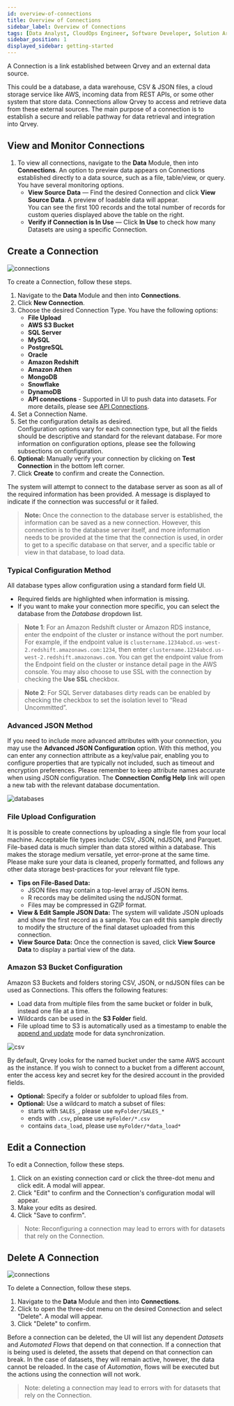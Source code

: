 ```yaml
---
id: overview-of-connections
title: Overview of Connections
sidebar_label: Overview of Connections
tags: [Data Analyst, CloudOps Engineer, Software Developer, Solution Architect, All Personas]
sidebar_position: 1
displayed_sidebar: getting-started
---
```


A Connection is a link established between Qrvey and an external data source.

This could be a database, a data warehouse, CSV & JSON files, a cloud storage service like AWS, incoming data from REST APIs, or some other system that store data. Connections allow Qrvey to access and retrieve data from these external sources. The main purpose of a connection is to establish a secure and reliable pathway for data retrieval and integration into Qrvey.

## View and Monitor Connections

1. To view all connections, navigate to the **Data** Module, then into **Connections**. An option to preview data appears on Connections established directly to a data source, such as a file, table/view, or query. You have several monitoring options.
    - **View Source Data** — Find the desired Connection and click **View Source Data**. A preview of loadable data will appear.  
    You can see the first 100 records and the total number of records for custom queries displayed above the table on the right.
    - **Verify if Connection is In Use** — Click **In Use** to check how many Datasets are using a specific Connection.

## Create a Connection

![connections](https://s3.amazonaws.com/cdn.qrvey.com/documentation_assets/ui-docs/datasets/3.4.2.4_connectors/connect3.png#thumbnail)

To create a Connection, follow these steps.

1. Navigate to the **Data** Module and then into **Connections**. 
2. Click **New Connection**.
3. Choose the desired Connection Type. You have the following options:
    - **File Upload**
    - **AWS S3 Bucket**
    - **SQL Server** 
    - **MySQL**
    - **PostgreSQL**
    - **Oracle**
    - **Amazon Redshift**
    - **Amazon Athen**
    - **MongoDB**
    - **Snowflake**
    - **DynamoDB**
    - **API connections** - Supported in UI to push data into datasets. For more details, please see [API Connections](./api-connections.md).
4. Set a Connection Name.
5. Set the configuration details as desired.  
    Configuration options vary for each connection type, but all the fields should be descriptive and standard for the relevant database. For more information on configuration options, please see the following subsections on configuration.
6. **Optional:** Manually verify your connection by clicking on **Test Connection** in the bottom left corner.  
7. Click **Create** to confirm and create the Connection.

The system will attempt to connect to the database server as soon as all of the required information has been provided. A message is displayed to indicate if the connection was successful or it failed. 

> **Note:** Once the connection to the database server is established, the information can be saved as a new connection. However, this connection is to the database server itself, and more information needs to be provided at the time that the connection is used, in order to get to a specific database on that server, and a specific table or view in that database, to load data.

### Typical Configuration Method

<!-- ![databases](https://s3.amazonaws.com/cdn.qrvey.com/documentation_assets/ui-docs/datasets/databases/dbs2.7.6.png#thumbnail-60) -->

All database types allow configuration using a standard form field UI.
- Required fields are highlighted when information is missing.
- If you want to make your connection more specific, you can select the database from the *Database* dropdown list.

>**Note 1**: For an Amazon Redshift cluster or Amazon RDS instance, enter the endpoint of the cluster or instance without the port number. For example, if the endpoint value is `clustername.1234abcd.us-west-2.redshift.amazonaws.com:1234`, then enter `clustername.1234abcd.us-west-2.redshift.amazonaws.com`. You can get the endpoint value from the Endpoint field on the cluster or instance detail page in the AWS console. You may also choose to use SSL with the connection by checking the **Use SSL** checkbox.

>**Note 2**: For SQL Server databases dirty reads can be enabled by checking the checkbox to set the isolation level to “Read Uncommitted”. 

### Advanced JSON Method

If you need to include more advanced attributes with your connection, you may use the **Advanced JSON Configuration** option. With this method, you can enter any connection attribute as a key/value pair, enabling you to configure properties that are typically not included, such as timeout and encryption preferences. Please remember to keep attribute names accurate when using JSON configuration. The **Connection Config Help** link will open a new tab with the relevant database documentation.

![databases](https://s3.amazonaws.com/cdn.qrvey.com/documentation_assets/ui-docs/datasets/3.4.2.2_databases/connections4.png#thumbnail-60)

### File Upload Configuration

It is possible to create connections by uploading a single file from your local machine. Acceptable file types include: CSV, JSON, ndJSON, and Parquet. File-based data is much simpler than data stored within a database. This makes the storage medium versatile, yet error-prone at the same time. Please make sure your data is cleaned, properly formatted, and follows any other data storage best-practices for your relevant file type.

- **Tips on File-Based Data:**
    - JSON files may contain a top-level array of JSON items.
    - R records may be delimited using the ndJSON format.
    - Files may be compressed in GZIP format.
- **View & Edit Sample JSON Data:** The system will validate JSON uploads and show the first record as a sample. You can edit this sample directly to modify the structure of the final dataset uploaded from this connection.
- **View Source Data:** Once the connection is saved, click **View Source Data** to display a partial view of the data.

### Amazon S3 Bucket Configuration

Amazon S3 Buckets and folders storing CSV, JSON, or ndJSON files can be used as Connections. This offers the following features:

- Load data from multiple files from the same bucket or folder in bulk, instead one file at a time.
- Wildcards can be used in the **S3 Folder** field.
- File upload time to S3 is automatically used as a timestamp to enable the [append and update](../Datasets/02-Design/04-Data%20Synchronization/data-sync.md#append-and-update) mode for data synchronization. 
 
![csv](https://s3.amazonaws.com/cdn.qrvey.com/documentation_assets/ui-docs/datasets/3.4.2.2_csv/createS3.png#thumbnail-60) 

By default, Qrvey looks for the named bucket under the same AWS account as the instance. If you wish to connect to a bucket from a different account, enter the access key and secret key for the desired account in the provided fields. 

- **Optional:** Specify a folder or subfolder to upload files from.
- **Optional:** Use a wildcard to match a subset of files:
    - starts with `SALES_`, please use `myFolder/SALES_*`
    - ends with `.csv`, please use `myFolder/*.csv`
    - contains `data_load`, please use `myFolder/*data_load*`

## Edit a Connection

To edit a Connection, follow these steps.

1. Click on an existing connection card or click the three-dot menu and click edit. A modal will appear. 
2. Click "Edit" to confirm and the Connection's configuration modal will appear.
3. Make your edits as desired.
4. Click "Save to confirm".

> Note: Reconfiguring a connection may lead to errors with for datasets that rely on the Connection.

## Delete A Connection

![connections](https://s3.amazonaws.com/cdn.qrvey.com/documentation_assets/ui-docs/datasets/3.4.2.4_connectors/connect5.png#thumbnail-60)

To delete a Connection, follow these steps.

1. Navigate to the **Data** Module and then into **Connections**. 
2. Click to open the three-dot menu on the desired Connection and select "Delete". A modal will appear.
3. Click "Delete" to confirm.

Before a connection can be deleted, the UI will list any dependent *Datasets* and *Automated Flows* that depend on that connection. If a connection that is being used is deleted, the assets that depend on that connection can break. In the case of datasets, they will remain active, however, the data cannot be reloaded. In the case of *Automation*, flows will be executed but the actions using the connection will not work.

> Note: deleting a connection may lead to errors with for datasets that rely on the Connection. 
